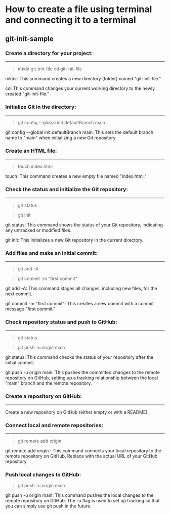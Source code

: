 # How to create a file using terminal and connecting it to a terminal 
## git-init-sample


### Create a directory for your project:
---
>mkdir git-init-file
>cd git-init-file

<p>mkdir: This command creates a new directory (folder) named "git-init-file."</p>
<p>cd: This command changes your current working directory to the newly created "git-init-file."</p>

### Initialize Git in the directory:
---
>git config --global init.defaultBranch main

git config --global init.defaultBranch main: This sets the default branch name to "main" when initializing a new Git repository.

### Create an HTML file:
---
>touch index.html

<p>touch: This command creates a new empty file named "index.html."</p>

### Check the status and initialize the Git repository:
---
>git status

>git init

<p>git status: This command shows the status of your Git repository, indicating any untracked or modified files.</p>
<p>git init: This initializes a new Git repository in the current directory.</p>

### Add files and make an initial commit:
---
>git add -A

>git commit -m "first commit"

<p>git add -A: This command stages all changes, including new files, for the next commit.</p>
<p>git commit -m "first commit": This creates a new commit with a commit message "first commit."</p>

### Check repository status and push to GitHub:
---
>git status

>git push -u origin main

<p>git status: This command checks the status of your repository after the initial commit.</p>
<p>git push -u origin main: This pushes the committed changes to the remote repository on GitHub, setting up a tracking relationship between the local "main" branch and the remote repository.</p>


### Create a repository on GitHub:
---
Create a new repository on GitHub (either empty or with a README).

### Connect local and remote repositories:
---
>git remote add origin <repository-url>

<p>git remote add origin <repository-url>: This command connects your local repository to the remote repository on GitHub. Replace <repository-url> with the actual URL of your GitHub repository. </p>

### Push local changes to GitHub:
>git push -u origin main

git push -u origin main: This command pushes the local changes to the remote repository on GitHub. The -u flag is used to set up tracking so that you can simply use git push in the future.
